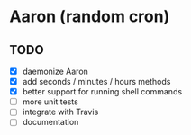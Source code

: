 # Aaron (random cron)

## TODO

- [x] daemonize Aaron
- [x] add seconds / minutes / hours methods
- [x] better support for running shell commands
- [ ] more unit tests
- [ ] integrate with Travis
- [ ] documentation
